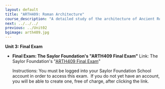 ```yaml
---
layout: default
title: "ARTH409: Roman Architecture"
course_description: "A detailed study of the architecture of Ancient Rome, beginning with its origins in the eighth century BC, and continuing through the Roman capital’s move to Constantinople in the fourth century AD. This course will explore the major architectural influences, building methods and styles of the Roman Empire."
next: ../../../
previous: ../Unit02
bgimage: arth409.jpg
---
```

**Unit 3: Final Exam** <span id="3"></span> 
-   **Final Exam: The Saylor Foundation's "ARTH409 Final Exam"**
    Link: The Saylor Foundation's "[ARTH409 Final
    Exam](http://school.saylor.org/mod/quiz/view.php?id=5)"  
      
     Instructions: You must be logged into your Saylor Foundation School
    account in order to access this exam.  If you do not yet have an
    account, you will be able to create one, free of charge, after
    clicking the link.



